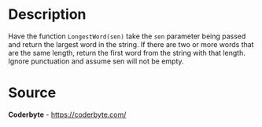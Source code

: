 # Description

Have the function `LongestWord(sen)` take the `sen` parameter being passed and return the largest word in the string. If there are two or more words that are the same length, return the first word from the string with that length. Ignore punctuation and assume sen will not be empty. 

# Source

**Coderbyte** - https://coderbyte.com/

